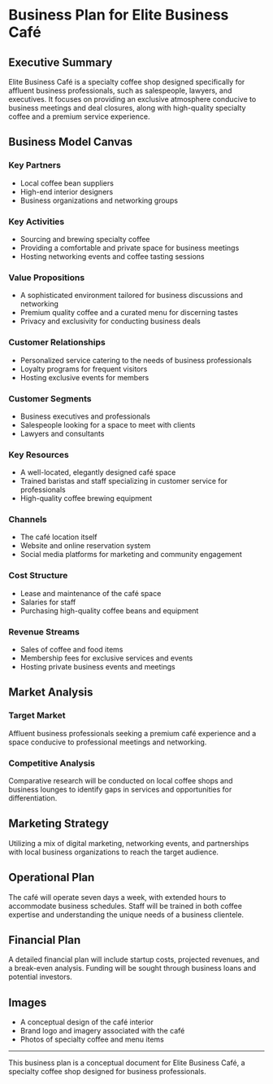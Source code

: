 
# Business Plan for Elite Business Café

## Executive Summary
Elite Business Café is a specialty coffee shop designed specifically for affluent business professionals, such as salespeople, lawyers, and executives. It focuses on providing an exclusive atmosphere conducive to business meetings and deal closures, along with high-quality specialty coffee and a premium service experience.

## Business Model Canvas

### Key Partners
- Local coffee bean suppliers
- High-end interior designers
- Business organizations and networking groups

### Key Activities
- Sourcing and brewing specialty coffee
- Providing a comfortable and private space for business meetings
- Hosting networking events and coffee tasting sessions

### Value Propositions
- A sophisticated environment tailored for business discussions and networking
- Premium quality coffee and a curated menu for discerning tastes
- Privacy and exclusivity for conducting business deals

### Customer Relationships
- Personalized service catering to the needs of business professionals
- Loyalty programs for frequent visitors
- Hosting exclusive events for members

### Customer Segments
- Business executives and professionals
- Salespeople looking for a space to meet with clients
- Lawyers and consultants

### Key Resources
- A well-located, elegantly designed café space
- Trained baristas and staff specializing in customer service for professionals
- High-quality coffee brewing equipment

### Channels
- The café location itself
- Website and online reservation system
- Social media platforms for marketing and community engagement

### Cost Structure
- Lease and maintenance of the café space
- Salaries for staff
- Purchasing high-quality coffee beans and equipment

### Revenue Streams
- Sales of coffee and food items
- Membership fees for exclusive services and events
- Hosting private business events and meetings

## Market Analysis
### Target Market
Affluent business professionals seeking a premium café experience and a space conducive to professional meetings and networking.

### Competitive Analysis
Comparative research will be conducted on local coffee shops and business lounges to identify gaps in services and opportunities for differentiation.

## Marketing Strategy
Utilizing a mix of digital marketing, networking events, and partnerships with local business organizations to reach the target audience.

## Operational Plan
The café will operate seven days a week, with extended hours to accommodate business schedules. Staff will be trained in both coffee expertise and understanding the unique needs of a business clientele.

## Financial Plan
A detailed financial plan will include startup costs, projected revenues, and a break-even analysis. Funding will be sought through business loans and potential investors.

## Images
- A conceptual design of the café interior
- Brand logo and imagery associated with the café
- Photos of specialty coffee and menu items

---
This business plan is a conceptual document for Elite Business Café, a specialty coffee shop designed for business professionals.

